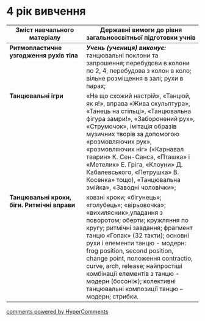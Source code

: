 <div id="hypercomments_widget" class="js-hypercomments-widget invisible"></div>

# 4 рік вивчення

<table>
  <tr>
    <td width="40%" align="center"><b>Зміст навчального матеріалу</b></td>
    <td width="60%" align="center"><b>Державні вимоги до рівня загальноосвітньої підготовки учнів</b></td>
  </tr>
<tbody>
  <tr>
    <td width="40%" style="vertical-align:top !important;">
    <b>Ритмопластичне узгодження рухів тіла</b>
    </td>
    <td width="60%" style="vertical-align:top !important;">
     <i><b>Учень (учениця) виконує:</b></i><br>
     танцювальні поклони та запрошення; перебудови в колони по 2, 4, перебудова з колон в коло; вільне розміщення в залі; рухи в парах;
    </td>
  </tr>
  <tr>
    <td width="40%" style="vertical-align:top !important;">
    <b>Танцювальні ігри</b>
    </td>
    <td width="60%" style="vertical-align:top !important;">
     «На що схожий настрій», «Танцюй, як я!», вправа «Жива скульптура», «Танець на стільці», «Танцювальна фігура замри!», «Заборонений рух», «Струмочок», імітація образів музичних творів за допомогою «розмовляючих рук», «розмовляючих ніг» («Карнавал тварин» К. Сен-Санса, «Пташка» і «Метелик» Е. Гріга, «Клоуни» Д. Кабалевського, «Петрушка» В. Косенка» тощо), «Танцювальна змійка», «Заводні чоловічки»;
    </td>
  </tr>
  <tr>
    <td width="40%" style="vertical-align:top !important;">
    <b>Танцювальні кроки, біги. Ритмічні вправи</b>
    </td>
    <td width="60%" style="vertical-align:top !important;">
    ковзні кроки; «бігунець»; «голубець»; «вірьовочка»; «вихилясник»,упадання з поворотом; оберти; кружляння по кругу; ритмічні завдання; фрагмент танцю «Гопак» (32 такти); основні рухи і елементи танцю - модерн: frog position, second position, change point, положення contractio, curve, arch, release; найпростіші комбінації елементів з танцю - модерн (босоніж); колективні танцювальні композиції танцю – модерн; стрибки.
    </td>
  </tr>
</tbody>
</table>

<div class="js-hypercomments-container">
<a href="http://hypercomments.com" class="hc-link" title="comments widget">comments powered by HyperComments</a>
</div>